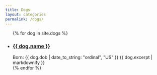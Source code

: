 ```yaml
---
title: Dogs
layout: categories
permalink: /dogs/
---
```


<ul>
  {% for dog in site.dogs %}
    <li>
      <h3><a href="{{ dog.url }}">{{ dog.name }}</a></h3>
      Born: {{ dog.dob | date_to_string: "ordinal", "US" }}  
      {{ dog.excerpt | markdownify }}
    </li>
  {% endfor %}
</ul>